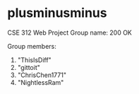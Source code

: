 # plusminusminus
CSE 312 Web Project
Group name: 200 OK

Group members:
1) "ThisIsDiff"
2) "gittoit"
3) "ChrisChen1771"
4) "NightlessRam"
